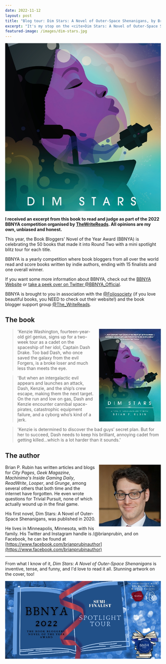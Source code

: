 ```yaml
---
date: 2022-11-12
layout: post
title: "Blog tour: Dim Stars: A Novel of Outer-Space Shenanigans, by Brian P. Rubin - spotlight"
excerpt: "It's my stop on the <cite>Dim Stars: A Novel of Outer-Space Shenanigans</cite> blog tour. Find out about the book and the author."
featured-image: /images/dim-stars.jpg
---
```


![Dim Stars: A Novel of Outer-Space Shenanigans](/images/dim-stars.jpg)

**I received an excerpt from this book to read and judge as part of the 2022 BBNYA competition organised by [TheWriteReads](https://www.thewritereads.com/). All opinions are my own, unbiased and honest.**

This year, the Book Bloggers' Novel of the Year Award (BBNYA) is celebrating the 50 books that made it into Round Two with a mini spotlight blitz tour for each title.

BBNYA is a yearly competition where book bloggers from all over the world read and score books written by indie authors, ending with 15 finalists and one overall winner.

If you want some more information about BBNYA, check out the [BBNYA Website](https://www.bbnya.com/) or [take a peek over on Twitter @BBNYA_Official](https://twitter.com/bbnya_official/).

BBNYA is brought to you in association with the [@Foliosociety](https://twitter.com/foliosociety/) (if you love beautiful books, you NEED to check out their website!) and the book blogger support group [@The_WriteReads](https://twitter.com/the_writereads/).

## The book

<img src="/images/dim-stars-200.jpg" alt="Miss Percy's Pocket Guide to the Care and Feeding of British Dragons" style="float: right; margin-bottom: 10px; margin-left: 10px;">

> 'Kenzie Washington, fourteen-year-old girl genius, signs up for a two-week tour as a cadet on the spaceship of her idol, Captain Dash Drake. Too bad Dash, who once saved the galaxy from the evil Forgers, is a broke loser and much less than meets the eye.

> 'But when an intergalactic evil appears and launches an attack, Dash, Kenzie, and the ship’s crew escape, making them the next target. On the run and low on gas, Dash and Kenzie encounter cannibal space-pirates, catastrophic equipment failure, and a cyborg who’s kind of a jerk.

> 'Kenzie is determined to discover the bad guys’ secret plan. But for her to succeed, Dash needs to keep his brilliant, annoying cadet from getting killed...which is a lot harder than it sounds.'

## The author

<img src="/images/brian-p-rubin-200.jpg" alt="Brian P. Rubin" style="float: right; margin-bottom: 10px; margin-left: 10px;">

Brian P. Rubin has written articles and blogs for <cite>City Pages</cite>, <cite>Geek Magazine</cite>, <cite>Machinima's Inside Gaming Daily</cite>, <cite>ReadWrite</cite>, <cite>Looper</cite>, and <cite>Grunge</cite>, among several others that both time and the internet have forgotten. He even wrote questions for Trivial Pursuit, none of which actually wound up in the final game.

His first novel, Dim Stars: A Novel of Outer-Space Shenanigans, was published in 2020.

He lives in Minneapolis, Minnesota, with his family. His Twitter and Instagram handle is /@brianprubin, and on Facebook, he can be found at [https://www.facebook.com/brianprubinauthor](https://www.facebook.com/brianprubinauthor)

---

From what I know of it, <cite>Dim Stars: A Novel of Outer-Space Shenanigans</cite> is inventive, tense, and funny, and I'd love to read it all. Stunning artwork on the cover, too!

![BBNYA semi-finalists' spotlight blog tour banner](/images/bbnya-2022-banner.jpg)
